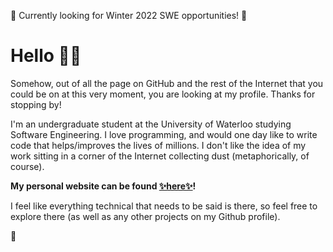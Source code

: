 🎯 Currently looking for Winter 2022 SWE opportunities! 🎯

# Hello 🙋🏻

Somehow, out of all the page on GitHub and the rest of the Internet that you could be on at this very moment, you are looking at my profile. Thanks for stopping by!

I'm an undergraduate student at the University of Waterloo studying Software Engineering. I love programming, and would one day like to write code that helps/improves the lives of millions. I don't like the idea of my work sitting in a corner of the Internet collecting dust (metaphorically, of course). 

**My personal website can be found [✨here✨](https://hannahguo.me/)!**

I feel like everything technical that needs to be said is there, so feel free to explore there (as well as any other projects on my Github profile).

🦦
